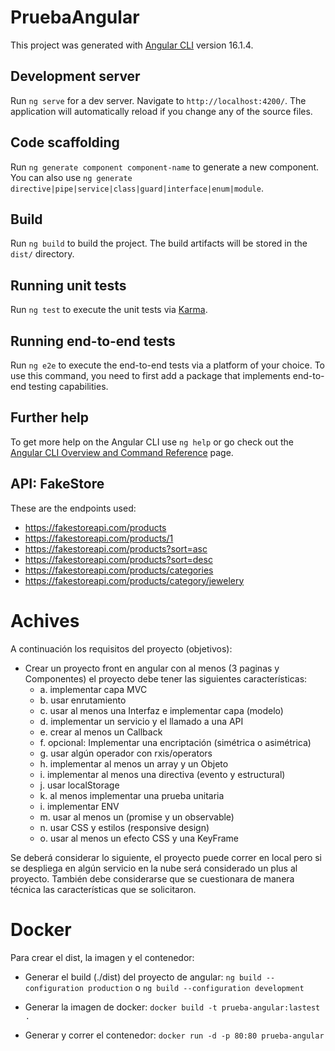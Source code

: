 # PruebaAngular

This project was generated with [Angular CLI](https://github.com/angular/angular-cli) version 16.1.4.

## Development server

Run `ng serve` for a dev server. Navigate to `http://localhost:4200/`. The application will automatically reload if you change any of the source files.

## Code scaffolding

Run `ng generate component component-name` to generate a new component. You can also use `ng generate directive|pipe|service|class|guard|interface|enum|module`.

## Build

Run `ng build` to build the project. The build artifacts will be stored in the `dist/` directory.

## Running unit tests

Run `ng test` to execute the unit tests via [Karma](https://karma-runner.github.io).

## Running end-to-end tests

Run `ng e2e` to execute the end-to-end tests via a platform of your choice. To use this command, you need to first add a package that implements end-to-end testing capabilities.

## Further help

To get more help on the Angular CLI use `ng help` or go check out the [Angular CLI Overview and Command Reference](https://angular.io/cli) page.


## API: FakeStore

These are the endpoints used:

- https://fakestoreapi.com/products
- https://fakestoreapi.com/products/1
- https://fakestoreapi.com/products?sort=asc
- https://fakestoreapi.com/products?sort=desc
- https://fakestoreapi.com/products/categories
- https://fakestoreapi.com/products/category/jewelery


# Achives

A continuación los requisitos del proyecto (objetivos):
- Crear un proyecto front en angular con al menos (3 paginas y Componentes) el proyecto debe tener las siguientes características:
    * a. implementar capa MVC
    * b. usar enrutamiento
    * c. usar al menos una Interfaz e implementar capa (modelo)
    * d. implementar un servicio y el llamado a una API
    * e. crear al menos un Callback
    * f. opcional: Implementar una encriptación (simétrica o asimétrica)
    * g. usar algún operador con rxis/operators
    * h. implementar al menos un array y un Objeto
    * i. implementar al menos una directiva (evento y estructural)
    * j. usar localStorage
    * k. al menos implementar una prueba unitaria
    * i. implementar ENV
    * m. usar al menos un (promise y un observable)
    * n. usar CSS y estilos (responsive design)
    * o. usar al menos un efecto CSS y una KeyFrame
    
Se deberá considerar lo siguiente, el proyecto puede correr en local pero si se despliega en algún servicio en la nube será considerado un plus al proyecto. También debe considerarse que se cuestionara de manera técnica las características que se solicitaron.

# Docker

Para crear el dist, la imagen y el contenedor:

* Generar el build (./dist) del proyecto de angular:
    ` ng build --configuration production ` o ` ng build --configuration development `

* Generar la imagen de docker:
    ` docker build -t prueba-angular:lastest . `

* Generar y correr el contenedor:
    ` docker run -d -p 80:80 prueba-angular `

